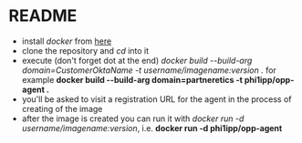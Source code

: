 # README #

* install _docker_ from [here](https://docs.docker.com/engine/installation/)
* clone the repository and *cd* into it
* execute (don't forget dot at the end) *docker build --build-arg domain=_CustomerOktaName_ -t username/imagename:version .* 
for example **docker build --build-arg domain=partneretics -t phi1ipp/opp-agent .**
* you'll be asked to visit a registration URL for the agent in the process of creating of the image
* after the image is created you can run it with _docker run -d username/imagename:version_, i.e. **docker run -d phi1ipp/opp-agent**